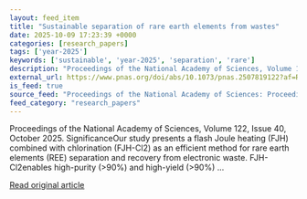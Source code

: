 ```yaml
---
layout: feed_item
title: "Sustainable separation of rare earth elements from wastes"
date: 2025-10-09 17:23:39 +0000
categories: [research_papers]
tags: ['year-2025']
keywords: ['sustainable', 'year-2025', 'separation', 'rare']
description: "Proceedings of the National Academy of Sciences, Volume 122, Issue 40, October 2025"
external_url: https://www.pnas.org/doi/abs/10.1073/pnas.2507819122?af=R
is_feed: true
source_feed: "Proceedings of the National Academy of Sciences: Proceedings of the National Academy of Sciences: Table of Contents"
feed_category: "research_papers"
---
```


Proceedings of the National Academy of Sciences, Volume 122, Issue 40, October 2025. SignificanceOur study presents a flash Joule heating (FJH) combined with chlorination (FJH-Cl2) as an efficient method for rare earth elements (REE) separation and recovery from electronic waste. FJH-Cl2enables high-purity (&gt;90%) and high-yield (&gt;90%) ...

[Read original article](https://www.pnas.org/doi/abs/10.1073/pnas.2507819122?af=R)
